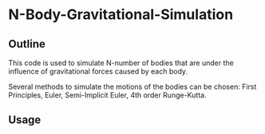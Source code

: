 # N-Body-Gravitational-Simulation

## Outline
This code is used to simulate N-number of bodies that are under the influence of gravitational forces caused by each body.

Several methods to simulate the motions of the bodies can be chosen: First Principles, Euler, Semi-Implicit Euler, 4th order Runge-Kutta.

## Usage
